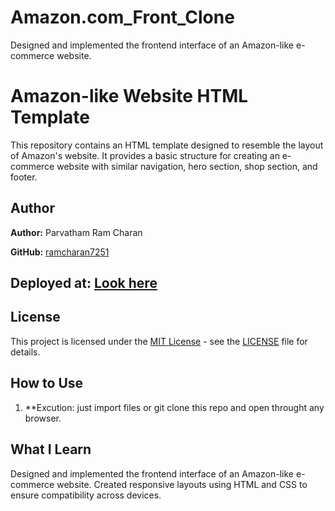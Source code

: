 # Amazon.com_Front_Clone
Designed and implemented the frontend interface of an Amazon-like e-commerce website.   
<h1>Amazon-like Website HTML Template</h1>
<p>This repository contains an HTML template designed to resemble the layout of Amazon's website. It provides a basic structure for creating an e-commerce website with similar navigation, hero section, shop section, and footer.</p>

## Author
**Author:** Parvatham Ram Charan

**GitHub:** [ramcharan7251](https://github.com/ramcharan7251)

## Deployed at: [Look here](https://amazondupliclone.netlify.app)




## License

This project is licensed under the [MIT License](https://opensource.org/licenses/MIT) - see the [LICENSE](LICENSE) file for details.
## How to Use
1. **Excution:  just import files or git clone this repo and open throught any browser.


## What I Learn
Designed and implemented the frontend interface of an Amazon-like e-commerce website.
Created responsive layouts using HTML and CSS to ensure compatibility across devices.
